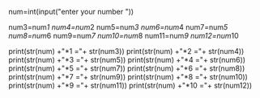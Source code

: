 num=int(input("enter your number "))

num3=num*1
num4=num*2
num5=num*3
num6=num*4
num7=num*5
num8=num*6
num9=num*7
num10=num*8
num11=num*9
num12=num*10



print(str(num) +"*1 ="+ str(num3))
print(str(num) +"*2 ="+ str(num4))
print(str(num) +"*3 ="+ str(num5))
print(str(num) +"*4 ="+ str(num6))
print(str(num) +"*5 ="+ str(num7))
print(str(num) +"*6 ="+ str(num8))
print(str(num) +"*7 ="+ str(num9))
print(str(num) +"*8 ="+ str(num10))
print(str(num) +"*9 ="+ str(num11))
print(str(num) +"*10 ="+ str(num12))


